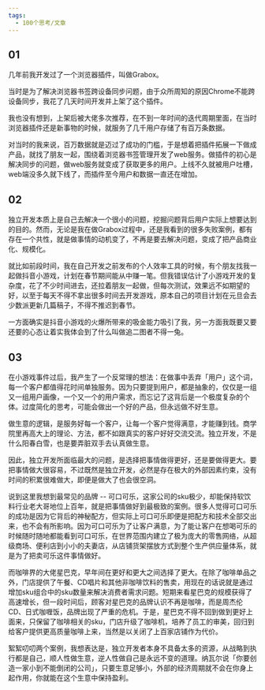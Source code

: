 ```yaml
---
tags:
  - 100个思考/文章
---
```


## 01

几年前我开发过了一个浏览器插件，叫做Grabox。

当时是为了解决浏览器书签跨设备同步问题，由于众所周知的原因Chrome不能跨设备同步，我花了几天时间开发并上架了这个插件。

我也没有想到，上架后被大佬多次推荐，在不到一年时间的迭代周期里面，在当时浏览器插件还是新事物的时候，就服务了几千用户存储了有百万条数据。

对当时的我来说，百万数据就是迈过了成功的门槛，于是想着把插件拓展一下做成产品，就找了朋友一起，围绕着浏览器书签管理开发了web服务。做插件的初心是解决同步的问题，做web服务就变成了获取更多的用户。上线不久就被用户吐槽，web端没多久就下线了，而插件至今用户和数据一直还在增加。

## 02

独立开发本质上是自己去解决一个很小的问题，挖掘问题背后用户实际上想要达到的目的。然而，无论是我在做Grabox过程中，还是我看到的很多失败案例，都有存在一个共性，就是做事情的动机变了，不再是要去解决问题，变成了把产品商业化、规模化。

就比如前段时间，我在自己开发之前发布的个人效率工具的时候，有个朋友找我一起做抖音小游戏，计划在春节期间能从中赚一笔。但我错误估计了小游戏开发的复杂度，花了不少时间进去，还拉着朋友一起做，但每次测试，效果远不如期望的好，以至于每天不得不拿出很多时间去开发游戏，原本自己的项目计划在元旦会去少数派更新几篇稿子，不得不推迟到春节。

一方面确实是抖音小游戏的火爆所带来的吸金能力吸引了我，另一方面我既要又要还要的心态让着实我体会到了什么叫做追二图者不得一兔。

## 03

在小游戏事件过后，我产生了一个反常理的想法：在做事中丢弃「用户」这个词，每一个客户都值得花时间单独服务。因为只要提到用户，都是抽象的，仅仅是一组又一组用户画像，一个又一个的用户需求，而忘记了这背后是一个极度复杂的个体。过度简化的思考，可能会做出一个好的产品，但永远做不好生意。

做生意的逻辑，是服务好每一个客户，让每一个客户觉得满意，才能赚到钱。商学院里再高大上的理论、方法，都不如跟真实的客户好好交流交流。独立开发，不是什么阳春白雪，也是要弄脏双手去认真做生意。

因此，独立开发所面临最大的问题，是选择把事情做得更好，还是要做得更大。要把事情做大很容易，不过既然是独立开发，必然是存在极大的外部因素约束，没有时间的积累很难做大，即便是做大了也会很空洞。

说到这里我想到最常见的品牌 -- 可口可乐，这家公司的sku极少，却能保持软饮料行业老大哥地位上百年，就是把事情做好到最极致的案例。很多人觉得可口可乐的成功是因为它背后的神秘配方，但实际上可口可乐即便是把配方和技术全部交出来，也不会有所影响。因为可口可乐为了让客户满意，为了能让客户在想喝可乐的时候随时随地都能看到可口可乐，在世界范围内建立了极为庞大的零售网络，从超级商场、便利店到小小的夫妻店，从店铺货架摆放方式到整个生产供应量体系，就是为了把卖可乐这件事情做好。

而咖啡界的大佬星巴克，早年间在更好和更大之间选择了更大。在除了咖啡单品之外，门店提供了午餐、CD唱片和其他非咖啡饮料的售卖，用现在的话说就是通过增加sku组合中的sku数量来解决消费者需求问题。短期来看星巴克的规模获得了高速增长，但一段时间后，顾客对星巴克的品牌认识不再是咖啡，而是周杰伦CD、日式咖喱饭，品牌出现了严重的危机。于是，星巴克不得不回到做到更好上面来，只保留了咖啡相关的sku，门店升级了咖啡机，培养了员工的审美，回归到给客户提供更高质量咖啡上来，当然是以关闭了上百家店铺作为代价。

絮絮叨叨两个案例，我想表达是，独立开发者本身不具备太多的资源，从战略到执行都是自己，顺人性做生意，逆人性做自己是永远不变的道理。纳瓦尔说「你要创造一家小到不能倒闭的公司」，只要生意足够小，外部的经济周期就不会在你身上起作用，你就能在这个生意中保持盈利。